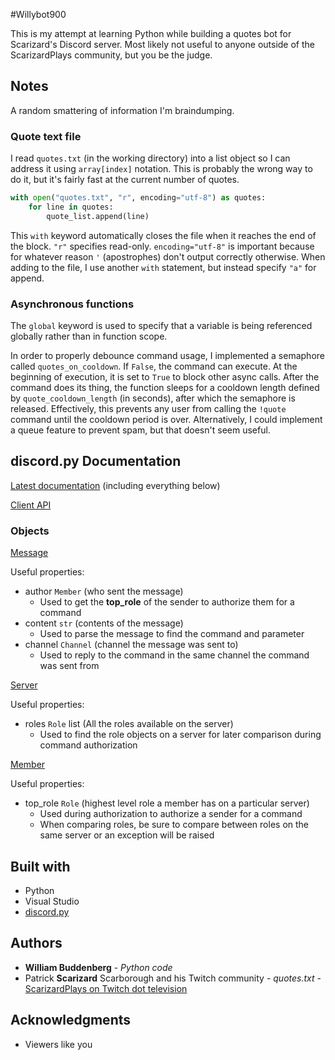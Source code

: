 #Willybot900

This is my attempt at learning Python while building a quotes bot for Scarizard's Discord server.
Most likely not useful to anyone outside of the ScarizardPlays community, but you be the judge.

## Notes

A random smattering of information I'm braindumping.

### Quote text file
I read `quotes.txt` (in the working directory) into a list object so I can address it using `array[index]` notation.
This is probably the wrong way to do it, but it's fairly fast at the current number of quotes.

```python
with open("quotes.txt", "r", encoding="utf-8") as quotes:
    for line in quotes:
        quote_list.append(line)
```

This `with` keyword automatically closes the file when it reaches the end of the block. `"r"` specifies read-only. `encoding="utf-8"` is important
because for whatever reason `'` (apostrophes) don't output correctly otherwise.  When adding to the file, I use another `with` statement, but instead
specify `"a"` for append.

### Asynchronous functions

The `global` keyword is used to specify that a variable is being referenced globally rather than in function scope.

In order to properly debounce command usage, I implemented a semaphore called `quotes_on_cooldown`.  If `False`, the command can
execute.  At the beginning of execution, it is set to `True` to block other async calls.  After the command does its thing, the function sleeps
for a cooldown length defined by `quote_cooldown_length` (in seconds), after which the semaphore is released.  Effectively, this prevents any user
from calling the `!quote` command until the cooldown period is over.  Alternatively, I could implement a queue feature to prevent spam, but that doesn't
seem useful.

## discord.py Documentation

[Latest documentation](https://discordpy.readthedocs.io/en/latest/)
 (including everything below)

[Client API](https://discordpy.readthedocs.io/en/latest/api.html#client)

### Objects
[Message](https://discordpy.readthedocs.io/en/latest/api.html#message)

Useful properties:
* author `Member` (who sent the message)
    - Used to get the **top_role** of the sender to authorize them for a command
* content `str` (contents of the message)
    - Used to parse the message to find the command and parameter
* channel `Channel` (channel the message was sent to)
    - Used to reply to the command in the same channel the command was sent from

[Server](https://discordpy.readthedocs.io/en/latest/api.html#server)

Useful properties:
* roles `Role` list (All the roles available on the server)
    - Used to find the role objects on a server for later comparison during command authorization

[Member](https://discordpy.readthedocs.io/en/latest/api.html#member)

Useful properties:
* top_role `Role` (highest level role a member has on a particular server)
    - Used during authorization to authorize a sender for a command
    - When comparing roles, be sure to compare between roles on the same server or an exception will be raised

## Built with
* Python
* Visual Studio
* [discord.py](https://github.com/Rapptz/discord.py)

## Authors
* **William Buddenberg** - *Python code*
* Patrick **Scarizard** Scarborough and his Twitch community - *quotes.txt* - [ScarizardPlays on Twitch dot television](https://www.twitch.tv/scarizardplays)

## Acknowledgments
* Viewers like you
